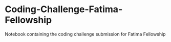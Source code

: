 # Coding-Challenge-Fatima-Fellowship
Notebook containing the coding challenge submission for Fatima Fellowship
